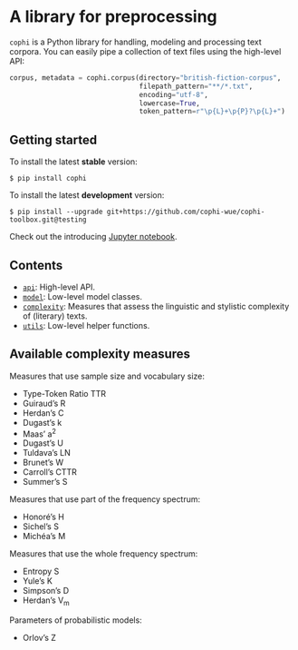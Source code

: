 # A library for preprocessing
`cophi` is a Python library for handling, modeling and processing text corpora. You
can easily pipe a collection of text files using the high-level API:

```python
corpus, metadata = cophi.corpus(directory="british-fiction-corpus",
                                filepath_pattern="**/*.txt",
                                encoding="utf-8",
                                lowercase=True,
                                token_pattern=r"\p{L}+\p{P}?\p{L}+")
```

## Getting started
To install the latest **stable** version:
```
$ pip install cophi
```

To install the latest **development** version:
```
$ pip install --upgrade git+https://github.com/cophi-wue/cophi-toolbox.git@testing
```

Check out the introducing [Jupyter notebook](https://github.com/cophi-wue/cophi-toolbox/blob/master/notebooks/API.ipynb).

## Contents
- [`api`](https://github.com/cophi-wue/cophi-toolbox/blob/master/src/cophi_toolbox/api.py): High-level API.
- [`model`](https://github.com/cophi-wue/cophi-toolbox/blob/master/src/cophi_toolbox/model.py): Low-level model classes.
- [`complexity`](https://github.com/cophi-wue/cophi-toolbox/blob/master/src/cophi_toolbox/complexity.py): Measures that assess the linguistic and stylistic complexity of (literary) texts.
- [`utils`](https://github.com/cophi-wue/cophi-toolbox/blob/master/src/cophi_toolbox/utils.py): Low-level helper functions.


## Available complexity measures
Measures that use sample size and vocabulary size:
  * Type-Token Ratio TTR
  * Guiraud’s R
  * Herdan’s C
  * Dugast’s k
  * Maas’ a<sup>2</sup>
  * Dugast’s U
  * Tuldava’s LN
  * Brunet’s W
  * Carroll’s CTTR
  * Summer’s S

Measures that use part of the frequency spectrum:
  * Honoré’s H
  * Sichel’s S
  * Michéa’s M

Measures that use the whole frequency spectrum:
  * Entropy S
  * Yule’s K
  * Simpson’s D
  * Herdan’s V<sub>m</sub>

Parameters of probabilistic models:
  * Orlov’s Z